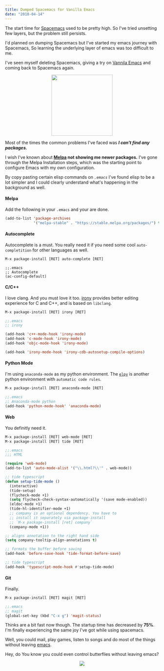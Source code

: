 ```yaml
---
title: Dumped Spacemacs for Vanilla Emacs
date: "2018-04-14"
---
```


The start time for <a href="http://spacemacs.org/">Spacemacs</a> used to be pretty high. So I've tried unsetting few layers, but the problem still persists.

I'd planned on dumping Spacemacs but I've started my emacs journey with Spacemacs, So learning the underlying layer of emacs was too difficult to me.
<!-- more -->
I've seen myself deleting Spacemacs, giving a try on <a href="https://www.gnu.org/software/emacs/">Vannila Emacs</a> and coming back to Spacemacs again. 


<div align="center">
	<img height="200" width="200" src="https://www.dropbox.com/s/2le5houarieb132/emacs.png?raw=1" />
</div>


Most of the times the common problems I've faced was <i><b>I can't find any packages.</b></i>

I wish I've known about <b><a href="https://melpa.org/">Melpa</a> not showing me newer packages.</b>
I've gone through the Melpa Installation steps, which was the starting point to configure Emacs with my own configuration.

By copy pasting certain elisp commands on <i>`.emacs`</i> I've found elisp to be a lot simpler and I could clearly understand what's happening in the background as well.


#### Melpa
Add the following in your `.emacs` and your are done.

```lisp
(add-to-list 'package-archives
             '("melpa-stable" . "https://stable.melpa.org/packages/") t)
```

#### Autocomplete
Autocomplete is a must. You really need it if you need some cool `auto-completition` for other languages as well.

```lisp
M-x package-install [RET] auto-complete [RET]
```

```lsip
;;.emacs
;; Autocomplete
(ac-config-default)
```

#### C/C++

I love clang. And you must love it too. <a href="https://github.com/Sarcasm/irony-mode">irony</a> provides better editing experience for C and  C++, and is based on `libclang`. 


```lisp
M-x package-install [RET] irony [RET]
```

```lisp
;;.emacs
;; irony

(add-hook 'c++-mode-hook 'irony-mode)
(add-hook 'c-mode-hook 'irony-mode)
(add-hook 'objc-mode-hook 'irony-mode)

(add-hook 'irony-mode-hook 'irony-cdb-autosetup-compile-options)
```

#### Python Mode

I'm using `anaconda-mode` as my python environment. The <a href="https://github.com/jorgenschaefer/elpy">`elpy`</a> is another python environment with `automatic code rules`.


```lisp
M-x package-install [RET] anaconda-mode [RET]
```

```lisp
;;.emacs
;; Anaconda-mode python
(add-hook 'python-mode-hook' 'anaconda-mode)
```

#### Web

You definitly need it. 

```lisp
M-x package-install [RET] web-mode [RET]
M-x package-install [RET] tide [RET]
```

```lisp
;;.emacs
;;; HTML

(require 'web-mode)
(add-to-list 'auto-mode-alist '("\\.html?\\'" . web-mode))

;; tide typescript
(defun setup-tide-mode ()
  (interactive)
  (tide-setup)
  (flycheck-mode +1)
  (setq flycheck-check-syntax-automatically '(save mode-enabled))
  (eldoc-mode +1)
  (tide-hl-identifier-mode +1)
  ;; company is an optional dependency. You have to
  ;; install it separately via package-install
  ;; `M-x package-install [ret] company`
  (company-mode +1))

;; aligns annotation to the right hand side
(setq company-tooltip-align-annotations t)

;; formats the buffer before saving
(add-hook 'before-save-hook 'tide-format-before-save)

;; tide typescript
(add-hook 'typescript-mode-hook #'setup-tide-mode)
```

#### Git

Finally.


```lisp
M-x package-install [RET] magit [RET]
```

```lisp
;;.emacs
;; magit
(global-set-key (kbd "C-x g") 'magit-status)
```

Thinks are a bit fast now though. The startup time has decreased by <b>75%</b>. I'm finally experiencing the same joy I've got while using spacemacs.

Well, you could mail, play games, listen to songs and do most of the things without leaving <a href="https://www.gnu.org/software/emacs/">emacs</a>.

Hey, do You know you could even control butterflies without leaving emacs?
<div align="center">
	<img src="https://www.dropbox.com/s/1ieuooe2vgk1iie/butterfly.png?raw=1" />
</div>
